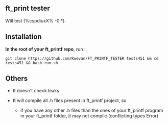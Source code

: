 ## ft_print tester
Will test (%cspdiuxX% -0.*).

## Installation
**In the root of your ft_printf repo**, run :

```
git clone https://github.com/Kwevan/FT_PRINTF_TESTER tests451 && cd tests451 && bash run.sh
```
## Others

* It doesn't check leaks
 

* It will compile all .h files present in ft_printf project, so 
  * if you have any other .h files than the ones of your ft_printf program in your ft_printf folder, it may not compile (conflicting types Error) 
 
